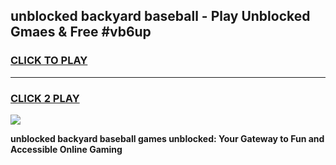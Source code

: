 
## unblocked backyard baseball - Play Unblocked Gmaes & Free #vb6up
<h3>
<a href="https://news.freeplayer.one?title=unblocked_backyard_baseball&ref=26F">CLICK TO PLAY</a></h3>
<hr>

<h3>
<a href="https://news.freeplayer.one?title=unblocked_backyard_baseball&ref=26F">CLICK 2 PLAY</a>
  
</h3>

<a href="https://news.freeplayer.one?title=unblocked_backyard_baseball&ref=26F/"><img src="https://clearcache.store/games.png"></a>


**unblocked backyard baseball games unblocked: Your Gateway to Fun and Accessible Online Gaming**
